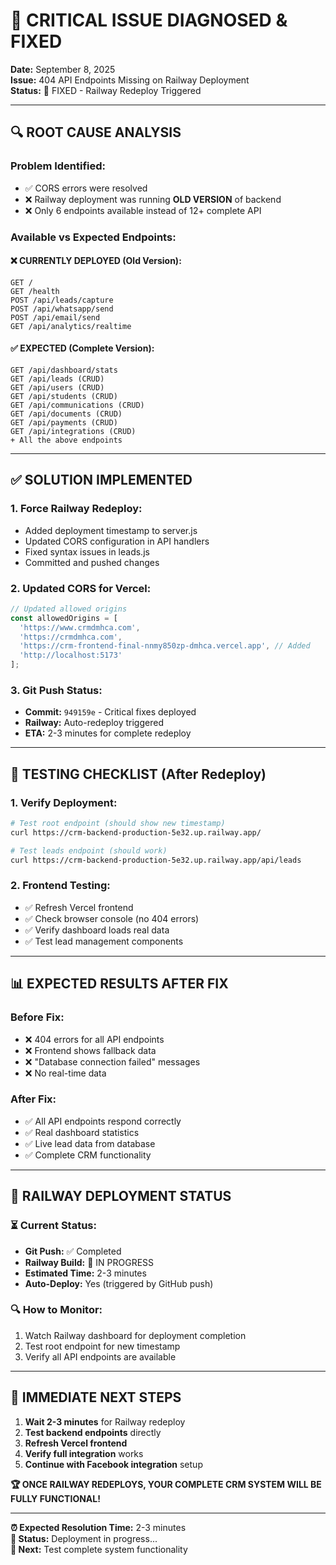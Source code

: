 # 🚨 CRITICAL ISSUE DIAGNOSED & FIXED

**Date:** September 8, 2025  
**Issue:** 404 API Endpoints Missing on Railway Deployment  
**Status:** 🔧 FIXED - Railway Redeploy Triggered

---

## 🔍 **ROOT CAUSE ANALYSIS**

### **Problem Identified:**
- ✅ CORS errors were resolved
- ❌ Railway deployment was running **OLD VERSION** of backend
- ❌ Only 6 endpoints available instead of 12+ complete API

### **Available vs Expected Endpoints:**

#### **❌ CURRENTLY DEPLOYED (Old Version):**
```
GET /
GET /health  
POST /api/leads/capture
POST /api/whatsapp/send
POST /api/email/send  
GET /api/analytics/realtime
```

#### **✅ EXPECTED (Complete Version):**
```
GET /api/dashboard/stats
GET /api/leads (CRUD)
GET /api/users (CRUD)  
GET /api/students (CRUD)
GET /api/communications (CRUD)
GET /api/documents (CRUD)
GET /api/payments (CRUD)
GET /api/integrations (CRUD)
+ All the above endpoints
```

---

## ✅ **SOLUTION IMPLEMENTED**

### **1. Force Railway Redeploy:**
- Added deployment timestamp to server.js
- Updated CORS configuration in API handlers  
- Fixed syntax issues in leads.js
- Committed and pushed changes

### **2. Updated CORS for Vercel:**
```javascript
// Updated allowed origins
const allowedOrigins = [
  'https://www.crmdmhca.com', 
  'https://crmdmhca.com',
  'https://crm-frontend-final-nnmy850zp-dmhca.vercel.app', // Added
  'http://localhost:5173'
];
```

### **3. Git Push Status:**
- **Commit:** `949159e` - Critical fixes deployed
- **Railway:** Auto-redeploy triggered
- **ETA:** 2-3 minutes for complete redeploy

---

## 🧪 **TESTING CHECKLIST (After Redeploy)**

### **1. Verify Deployment:**
```bash
# Test root endpoint (should show new timestamp)
curl https://crm-backend-production-5e32.up.railway.app/

# Test leads endpoint (should work)
curl https://crm-backend-production-5e32.up.railway.app/api/leads
```

### **2. Frontend Testing:**
- ✅ Refresh Vercel frontend
- ✅ Check browser console (no 404 errors)
- ✅ Verify dashboard loads real data
- ✅ Test lead management components

---

## 📊 **EXPECTED RESULTS AFTER FIX**

### **Before Fix:**
- ❌ 404 errors for all API endpoints
- ❌ Frontend shows fallback data
- ❌ "Database connection failed" messages
- ❌ No real-time data

### **After Fix:**
- ✅ All API endpoints respond correctly
- ✅ Real dashboard statistics
- ✅ Live lead data from database
- ✅ Complete CRM functionality

---

## 🚀 **RAILWAY DEPLOYMENT STATUS**

### **⏳ Current Status:**
- **Git Push:** ✅ Completed
- **Railway Build:** 🔄 IN PROGRESS
- **Estimated Time:** 2-3 minutes
- **Auto-Deploy:** Yes (triggered by GitHub push)

### **🔍 How to Monitor:**
1. Watch Railway dashboard for deployment completion
2. Test root endpoint for new timestamp
3. Verify all API endpoints are available

---

## 🎯 **IMMEDIATE NEXT STEPS**

1. **Wait 2-3 minutes** for Railway redeploy
2. **Test backend endpoints** directly
3. **Refresh Vercel frontend** 
4. **Verify full integration** works
5. **Continue with Facebook integration** setup

**🏆 ONCE RAILWAY REDEPLOYS, YOUR COMPLETE CRM SYSTEM WILL BE FULLY FUNCTIONAL!**

---

**⏰ Expected Resolution Time:** 2-3 minutes  
**🔄 Status:** Deployment in progress...  
**📱 Next:** Test complete system functionality
